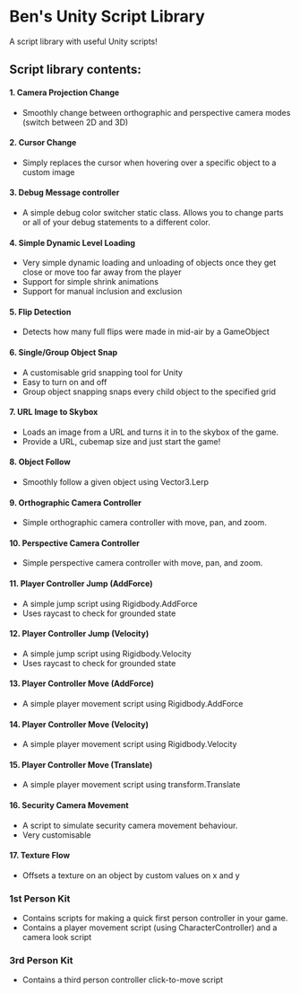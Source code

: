 # Ben's Unity Script Library
A script library with useful Unity scripts!


## Script library contents:
#### 1. Camera Projection Change
- Smoothly change between orthographic and perspective camera modes (switch between 2D and 3D)

#### 2. Cursor Change
- Simply replaces the cursor when hovering over a specific object to a custom image

#### 3. Debug Message controller
- A simple debug color switcher static class. Allows you to change parts or all of your debug statements to a different color.

#### 4. Simple Dynamic Level Loading
- Very simple dynamic loading and unloading of objects once they get close or move too far away from the player
- Support for simple shrink animations
- Support for manual inclusion and exclusion 

#### 5. Flip Detection
- Detects how many full flips were made in mid-air by a GameObject

#### 6. Single/Group Object Snap 
- A customisable grid snapping tool for Unity
- Easy to turn on and off
- Group object snapping snaps every child object to the specified grid

#### 7. URL Image to Skybox
- Loads an image from a URL and turns it in to the skybox of the game. 
- Provide a URL, cubemap size and just start the game!

#### 8. Object Follow 
- Smoothly follow a given object using Vector3.Lerp

#### 9. Orthographic Camera Controller
- Simple orthographic camera controller with move, pan, and zoom.

#### 10. Perspective Camera Controller
- Simple perspective camera controller with move, pan, and zoom.

#### 11. Player Controller Jump (AddForce)
- A simple jump script using Rigidbody.AddForce
- Uses raycast to check for grounded state

#### 12. Player Controller Jump (Velocity)
- A simple jump script using Rigidbody.Velocity
- Uses raycast to check for grounded state

#### 13. Player Controller Move (AddForce)
- A simple player movement script using Rigidbody.AddForce

#### 14. Player Controller Move (Velocity)
- A simple player movement script using Rigidbody.Velocity

#### 15. Player Controller Move (Translate)
- A simple player movement script using transform.Translate

#### 16. Security Camera Movement
- A script to simulate security camera movement behaviour. 
- Very customisable

#### 17. Texture Flow
- Offsets a texture on an object by custom values on x and y


### 1st Person Kit
- Contains scripts for making a quick first person controller in your game.
- Contains a player movement script (using CharacterController) and a camera look script

### 3rd Person Kit
- Contains a third person controller click-to-move script



